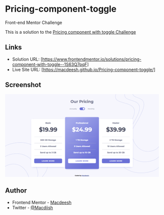 # Pricing-component-toggle
Front-end Mentor Challenge

This is a solution to the [Pricing component with toggle Challenge](https://www.frontendmentor.io/challenges/pricing-component-with-toggle-8vPwRMIC) 

## Links

- Solution URL: [https://www.frontendmentor.io/solutions/pricing-component-with-toggle--1S63Q7pqF]
- Live Site URL: [https://macdeesh.github.io/Pricing-component-toggle/]

## Screenshot

![](./ScreenShot.png)

## Author

 - Frontend Mentor - [Macdeesh](https://www.frontendmentor.io/profile/macdeesh)
 - Twitter - [@Macdiish](https://twitter.com/Macdiish)
 

